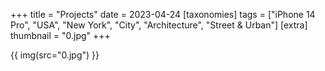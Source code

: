 +++
title = "Projects"
date = 2023-04-24
[taxonomies]
tags = ["iPhone 14 Pro", "USA", "New York", "City", "Architecture", "Street & Urban"]
[extra]
thumbnail = "0.jpg"
+++

{{ img(src="0.jpg") }}
